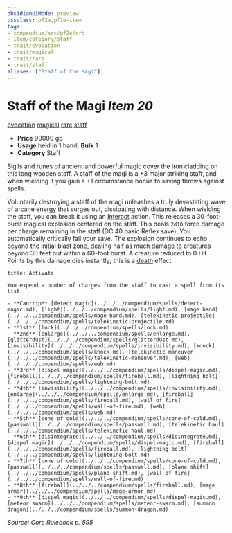 ```yaml
---
obsidianUIMode: preview
cssclass: pf2e,pf2e-item
tags:
- compendium/src/pf2e/crb
- item/category/staff
- trait/evocation
- trait/magical
- trait/rare
- trait/staff
aliases: ["Staff of the Magi"]
---
```

# Staff of the Magi *Item 20*  
[evocation](../../../rules/traits/evocation.md)  [magical](../../../rules/traits/magical.md)  [rare](../../../rules/traits/rare.md)  [staff](../../../rules/traits/staff.md)  

- **Price** 90000 gp
- **Usage** held in 1 hand; **Bulk** 1
- **Category** Staff

Sigils and runes of ancient and powerful magic cover the iron cladding on this long wooden staff. A staff of the magi is a +3 major striking staff, and when wielding it you gain a +1 circumstance bonus to saving throws against spells.

Voluntarily destroying a staff of the magi unleashes a truly devastating wave of arcane energy that surges out, dissipating with distance. When wielding the staff, you can break it using an [Interact](../../../rules/actions/interact.md) action. This releases a 30-foot-burst magical explosion centered on the staff. This deals `2d10` force damage per charge remaining in the staff (DC 40 basic Reflex save), You automatically critically fail your save. The explosion continues to echo beyond the initial blast zone, dealing half as much damage to creatures beyond 30 feet but within a 60-foot burst. A creature reduced to 0 Hit Points by this damage dies instantly; this is a [death](../../../rules/traits/death.md) effect.

```ad-embed-ability
title: Activate

You expend a number of charges from the staff to cast a spell from its list.

- **Cantrip** [detect magic](../../../compendium/spells/detect-magic.md), [light](../../../compendium/spells/light.md), [mage hand](../../../compendium/spells/mage-hand.md), [telekinetic projectile](../../../compendium/spells/telekinetic-projectile.md)
- **1st** [lock](../../../compendium/spells/lock.md)
- **2nd** [enlarge](../../../compendium/spells/enlarge.md), [glitterdust](../../../compendium/spells/glitterdust.md), [invisibility](../../../compendium/spells/invisibility.md), [knock](../../../compendium/spells/knock.md), [telekinetic maneuver](../../../compendium/spells/telekinetic-maneuver.md), [web](../../../compendium/spells/web.md)
- **3rd** [dispel magic](../../../compendium/spells/dispel-magic.md), [fireball](../../../compendium/spells/fireball.md), [lightning bolt](../../../compendium/spells/lightning-bolt.md)
- **4th** [invisibility](../../../compendium/spells/invisibility.md), [enlarge](../../../compendium/spells/enlarge.md), [fireball](../../../compendium/spells/fireball.md), [wall of fire](../../../compendium/spells/wall-of-fire.md), [web](../../../compendium/spells/web.md)
- **5th** [cone of cold](../../../compendium/spells/cone-of-cold.md), [passwall](../../../compendium/spells/passwall.md), [telekinetic haul](../../../compendium/spells/telekinetic-haul.md)
- **6th** [disintegrate](../../../compendium/spells/disintegrate.md), [dispel magic](../../../compendium/spells/dispel-magic.md), [fireball](../../../compendium/spells/fireball.md), [lightning bolt](../../../compendium/spells/lightning-bolt.md)
- **7th** [cone of cold](../../../compendium/spells/cone-of-cold.md), [passwall](../../../compendium/spells/passwall.md), [plane shift](../../../compendium/spells/plane-shift.md), [wall of fire](../../../compendium/spells/wall-of-fire.md)
- **8th** [fireball](../../../compendium/spells/fireball.md), [mage armor](../../../compendium/spells/mage-armor.md)
- **9th** [dispel magic](../../../compendium/spells/dispel-magic.md), [meteor swarm](../../../compendium/spells/meteor-swarm.md), [summon dragon](../../../compendium/spells/summon-dragon.md)
```

*Source: Core Rulebook p. 595*
